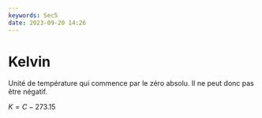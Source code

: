 ```yaml
---
keywords: Sec5
date: 2023-09-20 14:26
---
```


# Kelvin

Unité de température qui commence par le zéro absolu. Il ne peut donc pas être négatif.

$K = C - 273.15$